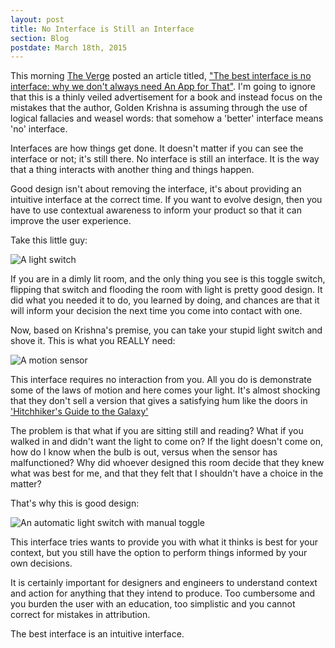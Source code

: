 ```yaml
---
layout: post
title: No Interface is Still an Interface
section: Blog
postdate: March 18th, 2015
---
```

This morning [The Verge](http://www.theverge.com) posted an article titled, ["The best interface is no interface: why we don't always need An App for That"](http://www.theverge.com/2015/3/17/8103593/golden-krishna-best-interface-is-no-interface-excerpt). I'm going to ignore that this is a thinly veiled advertisement for a book and instead focus on the mistakes that the author, Golden Krishna is assuming through the use of logical fallacies and weasel words: that somehow a 'better' interface means 'no' interface.

Interfaces are how things get done.  It doesn't matter if you can see the interface or not; it's still there.  No interface is still an interface.  It is the way that a thing interacts with another thing and things happen.

Good design isn't about removing the interface, it's about providing an intuitive interface at the correct time.  If you want to evolve design, then you have to use contextual awareness to inform your product so that it can improve the user experience.

Take this little guy:

![A light switch](http://hgrm.sndimg.com/HGRM/2011/07/26/HGRM_toggle-light-switch_s3x4_lg.jpg)

If you are in a dimly lit room, and the only thing you see is this toggle switch, flipping that switch and flooding the room with light is pretty good design.  It did what you needed it to do, you learned by doing, and chances are that it will inform your decision the next time you come into contact with one.

Now, based on Krishna's premise, you can take your stupid light switch and shove it.  This is what you REALLY need:

![A motion sensor](http://www.accom.my/images/products/100_1.jpg)

This interface requires no interaction from you.  All you do is demonstrate some of the laws of motion and here comes your light. It's almost shocking that they don't sell a version that gives a satisfying hum like the doors in ['Hitchhiker's Guide to the Galaxy'](http://en.wikipedia.org/wiki/The_Hitchhiker%27s_Guide_to_the_Galaxy_%28novel%29)

The problem is that what if you are sitting still and reading?  What if you walked in and didn't want the light to come on?  If the light doesn't come on, how do I know when the bulb is out, versus when the sensor has malfunctioned? Why did whoever designed this room decide that they knew what was best for me, and that they felt that I shouldn't have a choice in the matter?

That's why this is good design:

![An automatic light switch with manual toggle](http://d2vv81yn11nqlu.cloudfront.net/catalog/product/cache/2/image/300x/9df78eab33525d08d6e5fb8d27136e95/1/9/1983578-1.jpg) 

This interface tries wants to provide you with what it thinks is best for your context, but you still have the option to perform things informed by your own decisions.

It is certainly important for designers and engineers to understand context and action for anything that they intend to produce.  Too cumbersome and you burden the user with an education, too simplistic and you cannot correct for mistakes in attribution.

The best interface is an intuitive interface.
